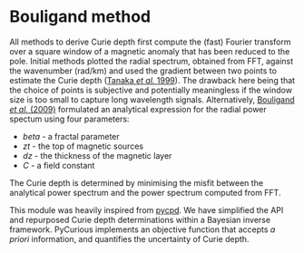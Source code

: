 # Bouligand method

All methods to derive Curie depth first compute the (fast) Fourier transform over a square window of a magnetic anomaly that has been reduced to the pole. Initial methods plotted the radial spectrum, obtained from FFT, against the wavenumber (rad/km) and used the gradient between two points to estimate the Curie depth ([Tanaka *et al.* 1999](http://linkinghub.elsevier.com/retrieve/pii/S0040195199000724)). The drawback here being that the choice of points is subjective and potentially meaningless if the window size is too small to capture long wavelength signals. Alternatively, [Bouligand *et al.* (2009)](http://doi.wiley.com/10.1029/2009JB006494) formulated an analytical expression for the radial power spectum using four parameters:

- *beta* - a fractal parameter
- *zt* - the top of magnetic sources
- *dz* - the thickness of the magnetic layer
- *C* - a field constant

The Curie depth is determined by minimising the misfit between the analytical power spectrum and the power spectrum computed from FFT.

This module was heavily inspired from [pycpd](https://github.com/groupeLIAMG/pycpd). We have simplified the API and repurposed Curie depth determinations within a Bayesian inverse framework. PyCurious implements an objective function that accepts *a priori* information, and quantifies the uncertainty of Curie depth.
